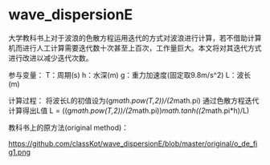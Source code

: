 # wave_dispersionE
大学教科书上对于波浪的色散方程运用迭代的方式对波浪进行计算，若不借助计算机而进行人工计算需要迭代数十次甚至上百次，工作量巨大。本文将对其迭代方式进行改进以减少迭代次数。

参与变量：
T：周期(s)
h：水深(m)
g：重力加速度(固定取9.8m/s^2)
L：波长(m)

计算过程：
将波长L的初值设为(g*math.pow(T,2))/(2*math.pi)
通过色散方程迭代计算得出L值
L = ((g*math.pow(T,2))/(2*math.pi))*math.tanh((2*math.pi*h)/L)


教科书上的原方法(original method)： 


https://github.com/classKot/wave_dispersionE/blob/master/original/o_de_fig1.png


